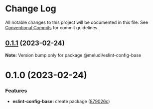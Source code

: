 # Change Log

All notable changes to this project will be documented in this file.
See [Conventional Commits](https://conventionalcommits.org) for commit guidelines.

## [0.1.1](https://github.com/meludi/eslint-config/compare/@meludi/eslint-config-base@0.1.0...@meludi/eslint-config-base@0.1.1) (2023-02-24)

**Note:** Version bump only for package @meludi/eslint-config-base

# 0.1.0 (2023-02-24)

### Features

- **eslint-config-base:** create package ([879026c](https://github.com/meludi/eslint-config/commit/879026c172df3dc10753ceb91a7424f87c08b6e3))
